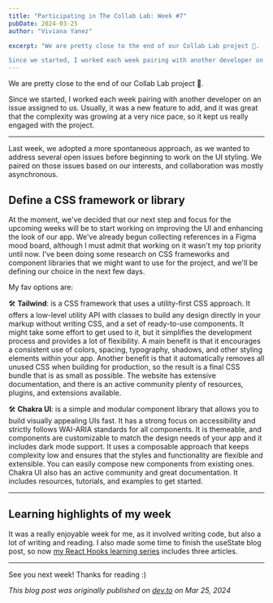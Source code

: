 ```yaml
---
title: "Participating in The Collab Lab: Week #7"
pubDate: 2024-03-25
author: "Viviana Yanez"

excerpt: "We are pretty close to the end of our Collab Lab project 🤯.

Since we started, I worked each week pairing with another developer on an issue assigned to us. Usually, it was a new feature to add, and it was great that the complexity was growing at a very nice pace, so it kept us really engaged with the project."
---
```


We are pretty close to the end of our Collab Lab project 🤯.

Since we started, I worked each week pairing with another developer on an issue assigned to us. Usually, it was a new feature to add, and it was great that the complexity was growing at a very nice pace, so it kept us really engaged with the project.

---

Last week, we adopted a more spontaneous approach, as we wanted to address several open issues before beginning to work on the UI styling. We paired on those issues based on our interests, and collaboration was mostly asynchronous.

## Define a CSS framework or library

At the moment, we've decided that our next step and focus for the upcoming weeks will be to start working on improving the UI and enhancing the look of our app. We've already begun collecting references in a Figma mood board, although I must admit that working on it wasn't my top priority until now. I've been doing some research on CSS frameworks and component libraries that we might want to use for the project, and we'll be defining our choice in the next few days.

My fav options are:

🛠️ **Tailwind**: is a CSS framework that uses a utility-first CSS approach. It offers a low-level utility API with classes to build any design directly in your markup without writing CSS, and a set of ready-to-use components.
It might take some effort to get used to it, but it simplifies the development process and provides a lot of flexibility. A main benefit is that it encourages a consistent use of colors, spacing, typography, shadows, and other styling elements within your app.
Another benefit is that it automatically removes all unused CSS when building for production, so the result is a final CSS bundle that is as small as possible.
The website has extensive documentation, and there is an active community plenty of resources, plugins, and extensions available.

🛠️ **Chakra UI**: is a simple and modular component library that allows you to build visually appealing UIs fast. It has a strong focus on accessibility and strictly follows WAI-ARIA standards for all components. It is themeable, and components are customizable to match the design needs of your app and it includes dark mode support.
It uses a composable approach that keeps complexity low and ensures that the styles and functionality are flexible and extensible. You can easily compose new components from existing ones.
Chakra UI also has an active community and great documentation. It includes resources, tutorials, and examples to get started.

---

## Learning highlights of my week

It was a really enjoyable week for me, as it involved writing code, but also a lot of writing and reading. I also made some time to finish the useState blog post, so now [my React Hooks learning series](https://dev.to/vivitt/series/26502) includes three articles.

---

See you next week! Thanks for reading :)

_This blog post was originally published on [dev.to](https://dev.to/vivitt/participating-in-the-collab-lab-week-7-1lif) on Mar 25, 2024_
